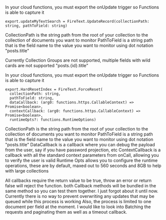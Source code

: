 
In your cloud functions, you must export the onUpdate trigger so Functions is able to capture it
```
export.updateMyTextSearch = FireText.UpdateRecord(collectionPath: string, pathToField: string)
```
CollectionPath is the string path from the root of your collection to the collection of documents you want to monitor
PathToField is a string path that is the field name to the value you want to monitor using dot notation "posts.title"

Currently Collection Groups are not supported, multiple fields with wild cards are not supported "posts.{id}.title"


In your cloud functions, you must export the onUpdate trigger so Functions is able to capture it
```
export.HardResetIndex = FireText.ForceReset(
  collectionPath: string,
  pathToField: string,
  dataCallback: (arg0: functions.https.CallableContext) => Promise<boolean>,
  contextCallback: (arg0: functions.https.CallableContext) => Promise<boolean>,
  runtimeOpts?: functions.RuntimeOptions)
```
  
CollectionPath is the string path from the root of your collection to the collection of documents you want to monitor
PathToField is a string path that is the field name to the value you want to monitor using dot notation "posts.title"
DataCallback is a callback where you can debug the payload from the user, say if you have password projection, etc
ContextCallback is a callback with all the standard context parameters from onCall, allowing you to verify the user is valid
Runtime Opts allows you to configure the runtime operations, these are by default, maxed out to 560 seconds and 8GB 
to help with large collections

All callbacks require the return value to be true, throw an error or return false will reject the function.
both Callback methods will be bundled in the same method so you can test them together. I just forgot about it until now.
Currently there is no way to prevent overwriting any updates that may be queued while this process is working
Also, the process is limited to one document per field at the moment.
I would like to look into Batching the requests and paginating them as well as a timeout callback.
